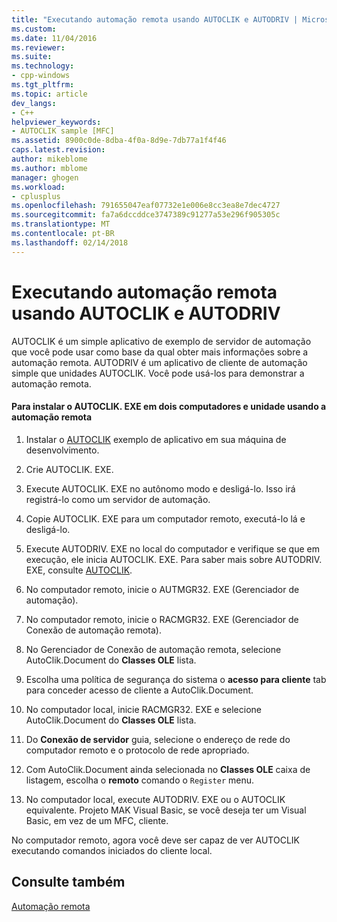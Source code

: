 ```yaml
---
title: "Executando automação remota usando AUTOCLIK e AUTODRIV | Microsoft Docs"
ms.custom: 
ms.date: 11/04/2016
ms.reviewer: 
ms.suite: 
ms.technology:
- cpp-windows
ms.tgt_pltfrm: 
ms.topic: article
dev_langs:
- C++
helpviewer_keywords:
- AUTOCLIK sample [MFC]
ms.assetid: 8900c0de-8dba-4f0a-8d9e-7db77a1f4f46
caps.latest.revision: 
author: mikeblome
ms.author: mblome
manager: ghogen
ms.workload:
- cplusplus
ms.openlocfilehash: 791655047eaf07732e1e006e8cc3ea8e7dec4727
ms.sourcegitcommit: fa7a6dccddce3747389c91277a53e296f905305c
ms.translationtype: MT
ms.contentlocale: pt-BR
ms.lasthandoff: 02/14/2018
---
```

# <a name="running-remote-automation-using-autoclik-and-autodriv"></a>Executando automação remota usando AUTOCLIK e AUTODRIV
AUTOCLIK é um simple aplicativo de exemplo de servidor de automação que você pode usar como base da qual obter mais informações sobre a automação remota. AUTODRIV é um aplicativo de cliente de automação simple que unidades AUTOCLIK. Você pode usá-los para demonstrar a automação remota.  
  
#### <a name="to-install-autoclikexe-on-two-machines-and-drive-it-using-remote-automation"></a>Para instalar o AUTOCLIK. EXE em dois computadores e unidade usando a automação remota  
  
1.  Instalar o [AUTOCLIK](../visual-cpp-samples.md) exemplo de aplicativo em sua máquina de desenvolvimento.  
  
2.  Crie AUTOCLIK. EXE.  
  
3.  Execute AUTOCLIK. EXE no autônomo modo e desligá-lo. Isso irá registrá-lo como um servidor de automação.  
  
4.  Copie AUTOCLIK. EXE para um computador remoto, executá-lo lá e desligá-lo.  
  
5.  Execute AUTODRIV. EXE no local do computador e verifique se que em execução, ele inicia AUTOCLIK. EXE. Para saber mais sobre AUTODRIV. EXE, consulte [AUTOCLIK](../visual-cpp-samples.md).  
  
6.  No computador remoto, inicie o AUTMGR32. EXE (Gerenciador de automação).  
  
7.  No computador remoto, inicie o RACMGR32. EXE (Gerenciador de Conexão de automação remota).  
  
8.  No Gerenciador de Conexão de automação remota, selecione AutoClik.Document do **Classes OLE** lista.  
  
9. Escolha uma política de segurança do sistema o **acesso para cliente** tab para conceder acesso de cliente a AutoClik.Document.  
  
10. No computador local, inicie RACMGR32. EXE e selecione AutoClik.Document do **Classes OLE** lista.  
  
11. Do **Conexão de servidor** guia, selecione o endereço de rede do computador remoto e o protocolo de rede apropriado.  
  
12. Com AutoClik.Document ainda selecionada no **Classes OLE** caixa de listagem, escolha o **remoto** comando o `Register` menu.  
  
13. No computador local, execute AUTODRIV. EXE ou o AUTOCLIK equivalente. Projeto MAK Visual Basic, se você deseja ter um Visual Basic, em vez de um MFC, cliente.  
  
 No computador remoto, agora você deve ser capaz de ver AUTOCLIK executando comandos iniciados do cliente local.  
  
## <a name="see-also"></a>Consulte também  
 [Automação remota](../mfc/remote-automation.md)

